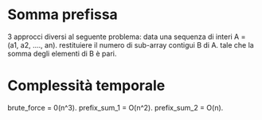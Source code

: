 # Somma prefissa

3 approcci diversi al seguente problema:
data una sequenza di interi A = (a1, a2, ...., an).
restituiere il numero di sub-array contigui B di A.
tale che la somma degli elementi di B è pari.

# Complessità temporale

brute_force = 0(n^3).
prefix_sum_1 = O(n^2).
prefix_sum_2 = O(n).


 
